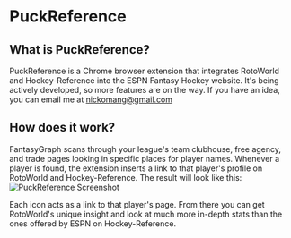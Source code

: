 PuckReference
======

What is PuckReference?
------

PuckReference is a Chrome browser extension that integrates RotoWorld and Hockey-Reference into the ESPN Fantasy Hockey website. It's being actively developed, so more features are on the way.
If you have an idea, you can email me at nickomang@gmail.com

How does it work?
------

FantasyGraph scans through your league's team clubhouse, free agency, and trade pages looking in specific places for player names. Whenever a player is found, the extension inserts a link to that player's profile on RotoWorld and Hockey-Reference. The result will look like this: ![PuckReference Screenshot](http://i.imgur.com/27tcCKd.png?1 "PuckReference Screenshot") 

Each icon acts as a link to that player's page. From there you can get RotoWorld's unique insight and look at much more in-depth stats than the ones offered by ESPN on Hockey-Reference.
